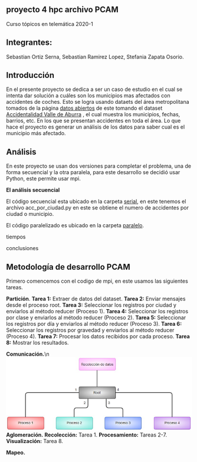 

## proyecto 4 hpc archivo PCAM

Curso tópicos en telemática 2020-1 

## Integrantes: 

Sebastian Ortiz Serna, Sebastian Ramirez Lopez, Stefania Zapata Osorio. 


## Introducción

En el presente proyecto se dedica a ser un caso de estudio en el cual se intenta dar solución a cuáles son los municipios mas afectados con accidentes de coches.  Esto se logra usando dataets del área metropolitana tomados de la página [datos abiertos](https://datosabiertos.metropol.gov.co/search/type/dataset)
de este tomando el dataset [Accidentalidad Valle de Aburra](https://datosabiertos.metropol.gov.co/dataset/accidentalidad-valle-de-aburrá) , el cual muestra los municipios, fechas, barrios, etc. En los que se presentan accidentes en toda el área.  Lo que hace el proyecto es generar un análisis de los datos para saber cual es el municipio más afectado. 

## Análisis 

En este proyecto se usan dos versiones para completar el problema, una de forma secuencial y la otra paralela, para este desarrollo se decidió usar Python, este permite usar mpi. 

**El análisis secuencial**

El código secuencial esta ubicado en la carpeta [serial](https://github.com/sortizs/pr4-hpc/tree/master/serial), en este tenemos el archivo acc_por_ciudad.py en este se obtiene el numero de accidentes por ciudad o municipio.  

El código paralelizado  es ubicado en la carpeta [paralelo](https://github.com/sortizs/pr4-hpc/tree/master/paralelo).  


tiempos 

conclusiones


## Metodología de desarrollo PCAM

Primero comencemos con el codigo de mpi, en este usamos las siguientes tareas. 

**Partición**.
**Tarea 1:** Extraer de datos del dataset.
**Tarea 2:** Enviar mensajes desde el proceso root.
**Tarea 3:** Seleccionar los registros por ciudad y enviarlos al método reducer (Proceso 1).
**Tarea 4:** Seleccionar los registros por clase y enviarlos al método reducer (Proceso 2).
**Tarea 5:** Seleccionar los registros por día y enviarlos al método reducer (Proceso 3).
**Tarea 6:** Seleccionar los registros por gravedad y enviarlos al método reducer (Proceso 4).
**Tarea 7:** Procesar los datos recibidos por cada proceso.
**Tarea 8:** Mostrar los resultados.

**Comunicación.**\n
![alt text](https://github.com/sortizs/pr4-hpc/blob/master/images/diagrama-mpi.jpg?raw=true)
**Aglomeración.**
**Recolección:** Tarea 1.
**Procesamiento:** Tareas 2-7.
**Visualización:** Tarea 8.

**Mapeo.**







